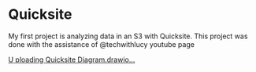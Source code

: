 # Quicksite
My first project is analyzing data in an S3 with Quicksite.
This project was done with the assistance of @techwithlucy youtube page

[U<mxfile host="app.diagrams.net" agent="Mozilla/5.0 (Windows NT 10.0; Win64; x64) AppleWebKit/537.36 (KHTML, like Gecko) Chrome/127.0.0.0 Safari/537.36" version="24.7.6">
  <diagram name="Page-1" id="J0tDQ4NyJroj48J-d18b">
    <mxGraphModel dx="1434" dy="780" grid="1" gridSize="10" guides="1" tooltips="1" connect="1" arrows="1" fold="1" page="1" pageScale="1" pageWidth="850" pageHeight="1100" math="0" shadow="0">
      <root>
        <mxCell id="0" />
        <mxCell id="1" parent="0" />
        <mxCell id="mHuYm5wT-1SyigZi0Wln-1" value="AWS Cloud" style="points=[[0,0],[0.25,0],[0.5,0],[0.75,0],[1,0],[1,0.25],[1,0.5],[1,0.75],[1,1],[0.75,1],[0.5,1],[0.25,1],[0,1],[0,0.75],[0,0.5],[0,0.25]];outlineConnect=0;gradientColor=none;html=1;whiteSpace=wrap;fontSize=12;fontStyle=0;container=1;pointerEvents=0;collapsible=0;recursiveResize=0;shape=mxgraph.aws4.group;grIcon=mxgraph.aws4.group_aws_cloud_alt;strokeColor=#232F3E;fillColor=none;verticalAlign=top;align=left;spacingLeft=30;fontColor=#232F3E;dashed=0;" vertex="1" parent="1">
          <mxGeometry x="90" y="140" width="530" height="390" as="geometry" />
        </mxCell>
        <mxCell id="mHuYm5wT-1SyigZi0Wln-2" value="Region" style="points=[[0,0],[0.25,0],[0.5,0],[0.75,0],[1,0],[1,0.25],[1,0.5],[1,0.75],[1,1],[0.75,1],[0.5,1],[0.25,1],[0,1],[0,0.75],[0,0.5],[0,0.25]];outlineConnect=0;gradientColor=none;html=1;whiteSpace=wrap;fontSize=12;fontStyle=0;container=1;pointerEvents=0;collapsible=0;recursiveResize=0;shape=mxgraph.aws4.group;grIcon=mxgraph.aws4.group_region;strokeColor=#00A4A6;fillColor=none;verticalAlign=top;align=left;spacingLeft=30;fontColor=#147EBA;dashed=1;" vertex="1" parent="mHuYm5wT-1SyigZi0Wln-1">
          <mxGeometry x="70" y="50" width="410" height="270" as="geometry" />
        </mxCell>
        <mxCell id="mHuYm5wT-1SyigZi0Wln-5" value="Amazon S3" style="sketch=0;outlineConnect=0;fontColor=#232F3E;gradientColor=none;strokeColor=#ffffff;fillColor=#232F3E;dashed=0;verticalLabelPosition=middle;verticalAlign=bottom;align=center;html=1;whiteSpace=wrap;fontSize=10;fontStyle=1;spacing=3;shape=mxgraph.aws4.productIcon;prIcon=mxgraph.aws4.s3;" vertex="1" parent="mHuYm5wT-1SyigZi0Wln-2">
          <mxGeometry x="40" y="70" width="80" height="100" as="geometry" />
        </mxCell>
        <mxCell id="mHuYm5wT-1SyigZi0Wln-13" value="" style="edgeStyle=orthogonalEdgeStyle;html=1;endArrow=block;elbow=vertical;startArrow=none;endFill=1;strokeColor=#545B64;rounded=0;targetPerimeterSpacing=0;sourcePerimeterSpacing=0;" edge="1" parent="mHuYm5wT-1SyigZi0Wln-2">
          <mxGeometry width="100" relative="1" as="geometry">
            <mxPoint x="155" y="110" as="sourcePoint" />
            <mxPoint x="270" y="110" as="targetPoint" />
            <Array as="points">
              <mxPoint x="130" y="110" />
              <mxPoint x="130" y="110" />
            </Array>
          </mxGeometry>
        </mxCell>
        <mxCell id="mHuYm5wT-1SyigZi0Wln-7" value="Amazon QuickSight" style="sketch=0;outlineConnect=0;fontColor=#232F3E;gradientColor=none;strokeColor=#ffffff;fillColor=#232F3E;dashed=0;verticalLabelPosition=middle;verticalAlign=bottom;align=center;html=1;whiteSpace=wrap;fontSize=10;fontStyle=1;spacing=3;shape=mxgraph.aws4.productIcon;prIcon=mxgraph.aws4.quicksight;" vertex="1" parent="mHuYm5wT-1SyigZi0Wln-2">
          <mxGeometry x="280" y="70" width="80" height="110" as="geometry" />
        </mxCell>
        <mxCell id="mHuYm5wT-1SyigZi0Wln-16" value="" style="edgeStyle=orthogonalEdgeStyle;html=1;endArrow=block;elbow=vertical;startArrow=none;endFill=1;strokeColor=#545B64;rounded=0;targetPerimeterSpacing=0;sourcePerimeterSpacing=0;" edge="1" parent="mHuYm5wT-1SyigZi0Wln-2">
          <mxGeometry width="100" relative="1" as="geometry">
            <mxPoint x="415" y="110" as="sourcePoint" />
            <mxPoint x="530" y="110" as="targetPoint" />
            <Array as="points">
              <mxPoint x="390" y="110" />
              <mxPoint x="390" y="110" />
            </Array>
          </mxGeometry>
        </mxCell>
        <mxCell id="mHuYm5wT-1SyigZi0Wln-8" value="" style="image;aspect=fixed;html=1;points=[];align=center;fontSize=12;image=img/lib/azure2/identity/Users.svg;" vertex="1" parent="1">
          <mxGeometry x="680" y="260" width="64" height="70" as="geometry" />
        </mxCell>
        <mxCell id="mHuYm5wT-1SyigZi0Wln-9" value="User" style="text;html=1;align=center;verticalAlign=middle;resizable=0;points=[];autosize=1;strokeColor=none;fillColor=none;" vertex="1" parent="1">
          <mxGeometry x="707" y="350" width="50" height="30" as="geometry" />
        </mxCell>
        <mxCell id="mHuYm5wT-1SyigZi0Wln-10" value="" style="edgeStyle=orthogonalEdgeStyle;html=1;endArrow=block;elbow=vertical;startArrow=none;endFill=1;strokeColor=#545B64;rounded=0;" edge="1" parent="1" source="mHuYm5wT-1SyigZi0Wln-7">
          <mxGeometry width="100" relative="1" as="geometry">
            <mxPoint x="370" y="320" as="sourcePoint" />
            <mxPoint x="470" y="320" as="targetPoint" />
            <Array as="points">
              <mxPoint x="470" y="290" />
            </Array>
          </mxGeometry>
        </mxCell>
      </root>
    </mxGraphModel>
  </diagram>
</mxfile>
ploading Quicksite Diagram.drawio…]()

